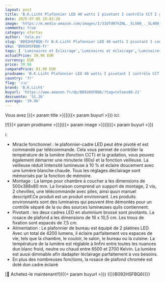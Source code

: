 ```yaml
---
layout: post
title: 'B.K.Licht Plafonnier LED 40 watts I pivotant I contrôle CCT I gradation en continue I minuterie I fonction veilleuse I télécommande I aluminium brossé'
date: 2025-07-05 19:03:20
image: 'https://m.media-amazon.com/images/I/31UTdN7kZNL._SL500_._SL400_.jpg'
comments: true
category: ofertas
author: 'tole.es'
slug: 'B092HSFBQ6-fr B.K.Licht Plafonnier LED 40 watts I pivotant I contrôle...'
sku: 'B092HSFBQ6-fr'
tags: [ 'Luminaires et Éclairage','Luminaires et éclairage','Luminaires intérieur','Plafonniers','b.k.licht','Éclairage de plafond','🇫🇷', ]
actualPrice: 39.96 EUR
currency: EUR
price: 39.96
comparePrice: 81.99 EUR
prodname: 'B.K.Licht Plafonnier LED 40 watts I pivotant I contrôle CCT I gradation en continue I minuterie I fonction veilleuse I télécommande I aluminium brossé'
country: 'fr'
flag: '🇫🇷'
brand: 'B.K.Licht'
buyurl: 'https://www.amazon.fr/dp/B092HSFBQ6/?tag=tolees0d-21'
descuento: '51.26'
average: '39.96'
---
```


Vous avez [{{< param title >}}]({{< param buyurl >}}) ici:

[![{{< param prodname >}}]({{< param image >}})]({{< param buyurl >}})

ℹ️:

- Miracle fonctionnel : le plafonnier-cadre LED peut être pivoté et est commandé par télécommande. Cela vous permet de contrôler la température de la lumière (fonction CCT) et la gradation, vous pouvez également démarrer une minuterie (60s) et la fonction veilleuse. La veilleuse réduit lintensité lumineuse à 10 % et éclaire doucement avec une lumière blanche chaude. Tous les réglages déclairage sont mémorisés par la fonction de mémoire.
- Montage : La lampe pour chambre à coucher a les dimensions de 500x388x80 mm. La livraison comprend un support de montage, 2 vis, 2 chevilles, une télécommande avec piles, ainsi quun manuel descriptif.Ce produit est un produit environnant. Les produits environnants sont des luminaires qui peuvent être démontés pour un contrôle séparé de la ou des sources lumineuses quils contiennent.
- Pivotant : les deux cadres LED en aluminium brossé sont pivotants. La rosace de plafond a les dimensions de 16 x 10,5 cm. Les trous de fixation sont espacés de 7,5 cm.
- Alimentation : Le plafonnier de bureau est équipé de 2 platines LED. Avec un total de 4200 lumens, il éclaire parfaitement vos espaces de vie, tels que la chambre, le couloir, le salon, le bureau ou la cuisine. La température de la lumière est réglable à linfini entre toutes les nuances dun blanc froid, neutre ou chaud entre 6500 et 2700 Kelvin. La lumière est aussi dimmable afin dadapter léclairage parfaitement à vos besoins.
- En plus des nombreuses fonctions, la rosace de plafond chromée est doté dun cadre éclairé

[🛒 Achetez-le maintenant!!]({{< param buyurl >}})
{{<world>}}B092HSFBQ6{{</world>}}

